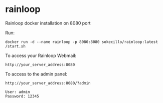# rainloop
Rainloop docker installation on 8080 port

Run: 
```
docker run -d --name rainloop -p 8080:8080 sokecillo/rainloop:latest /start.sh
```

To access your Rainloop Webmail:
```
http://your_server_address:8080
```

To access to the admin panel:
```
http://your_server_address:8080/?admin

User: admin
Password: 12345
```
